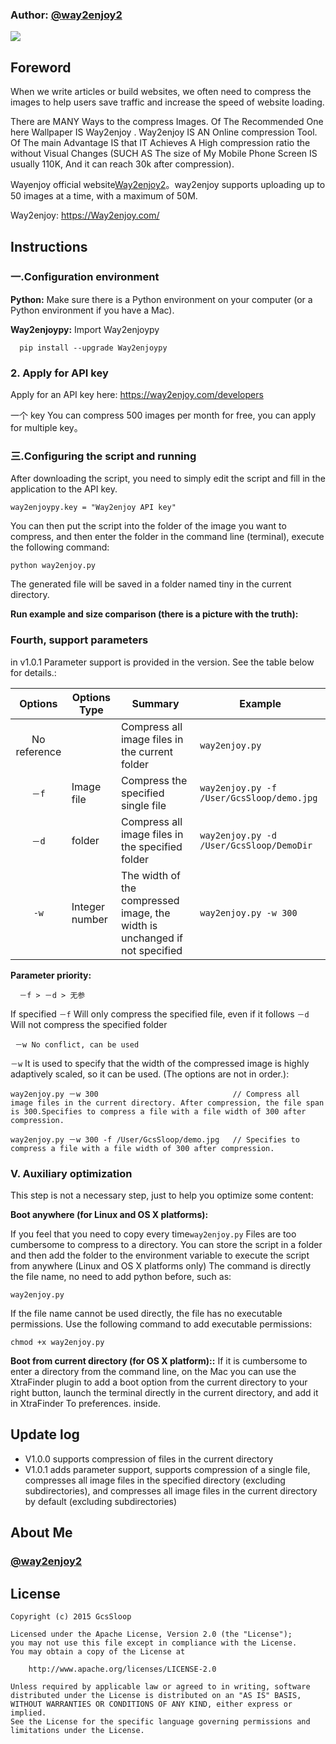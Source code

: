 
### Author: [@way2enjoy2](https://way2enjoy.com/developers)

![](https://way2enjoy.com/themes/blue/icons/image-optimizer.jpg)

## Foreword
When we write articles or build websites, we often need to compress the images to help users save traffic and increase the speed of website loading.

There are MANY Ways to the compress Images. Of The Recommended One here Wallpaper IS Way2enjoy . Way2enjoy IS AN Online compression Tool. Of The main Advantage IS that IT Achieves A High compression ratio the without Visual Changes (SUCH AS The size of My Mobile Phone Screen IS usually 110K, And it can reach 30k after compression).

Wayenjoy official website[Way2enjoy2](https://way2enjoy.com/)。way2enjoy supports uploading up to 50 images at a time, with a maximum of 50M.

Way2enjoy: https://Way2enjoy.com/

>

## Instructions

### 一.Configuration environment

**Python:** Make sure there is a Python environment on your computer (or a Python environment if you have a Mac).

**Way2enjoypy:** Import Way2enjoypy
```
  pip install --upgrade Way2enjoypy
```

### 2. Apply for API key

Apply for an API key here: https://way2enjoy.com/developers

>
一个 key You can compress 500 images per month for free, you can apply for multiple key。

### 三.Configuring the script and running


After downloading the script, you need to simply edit the script and fill in the application to the API key.

```
way2enjoypy.key = "Way2enjoy API key"
```

You can then put the script into the folder of the image you want to compress, and then enter the folder in the command line (terminal), execute the following command:

```
python way2enjoy.py
```

The generated file will be saved in a folder named tiny in the current directory.

**Run example and size comparison (there is a picture with the truth):**


### Fourth, support parameters

in v1.0.1 Parameter support is provided in the version. See the table below for details.:

Options  | Options Type| Summary                               | Example
:----:|----------|------------------------------------|-----------------------------
 No reference |          | Compress all image files in the current folder      | `way2enjoy.py` 
`－f` | Image file | Compress the specified single file                 | `way2enjoy.py -f /User/GcsSloop/demo.jpg`
`－d` | folder   | Compress all image files in the specified folder       | `way2enjoy.py -d /User/GcsSloop/DemoDir`
 `-w` | Integer number | The width of the compressed image, the width is unchanged if not specified | `way2enjoy.py -w 300`

**Parameter priority:**
```
  －f > －d > 无参
```
If specified `－f` Will only compress the specified file, even if it follows `－d` Will not compress the specified folder

```
 －w No conflict, can be used
```

`－w` It is used to specify that the width of the compressed image is highly adaptively scaled, so it can be used. (The options are not in order.):

```
way2enjoy.py －w 300                              // Compress all image files in the current directory. After compression, the file span is 300.Specifies to compress a file with a file width of 300 after compression.

way2enjoy.py －w 300 -f /User/GcsSloop/demo.jpg   // Specifies to compress a file with a file width of 300 after compression.
```

### V. Auxiliary optimization

This step is not a necessary step, just to help you optimize some content:

**Boot anywhere (for Linux and OS X platforms):**

If you feel that you need to copy every time`way2enjoy.py` Files are too cumbersome to compress to a directory. You can store the script in a folder and then add the folder to the environment variable to execute the script from anywhere (Linux and OS X platforms only)
The command is directly the file name, no need to add python before, such as:
```
way2enjoy.py
```

If the file name cannot be used directly, the file has no executable permissions. Use the following command to add executable permissions:
```
chmod +x way2enjoy.py
```


**Boot from current directory (for OS X platform)::**
If it is cumbersome to enter a directory from the command line, on the Mac you can use the XtraFinder plugin to add a boot option from the current directory to your right button, launch the terminal directly in the current directory, and add it in XtraFinder To preferences. inside.

## Update log

* V1.0.0 supports compression of files in the current directory
* V1.0.1 adds parameter support, supports compression of a single file, compresses all image files in the specified directory (excluding subdirectories), and compresses all image files in the current directory by default (excluding subdirectories)

## About Me

###  [@way2enjoy2](https://way2enjoy.com)



## License
```
Copyright (c) 2015 GcsSloop

Licensed under the Apache License, Version 2.0 (the "License");
you may not use this file except in compliance with the License.
You may obtain a copy of the License at

    http://www.apache.org/licenses/LICENSE-2.0

Unless required by applicable law or agreed to in writing, software
distributed under the License is distributed on an "AS IS" BASIS,
WITHOUT WARRANTIES OR CONDITIONS OF ANY KIND, either express or implied.
See the License for the specific language governing permissions and
limitations under the License.
```
